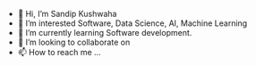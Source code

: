 - 👋 Hi, I’m Sandip Kushwaha
- 👀 I’m interested  Software, Data Science, AI, Machine Learning
- 🌱 I’m currently learning Software development.
- 💞️ I’m looking to collaborate on 
- 📫 How to reach me ...

<!---
1kussandy/1kussandy is a ✨ special ✨ repository because its `README.md` (this file) appears on your GitHub profile.
You can click the Preview link to take a look at your changes.
--->
